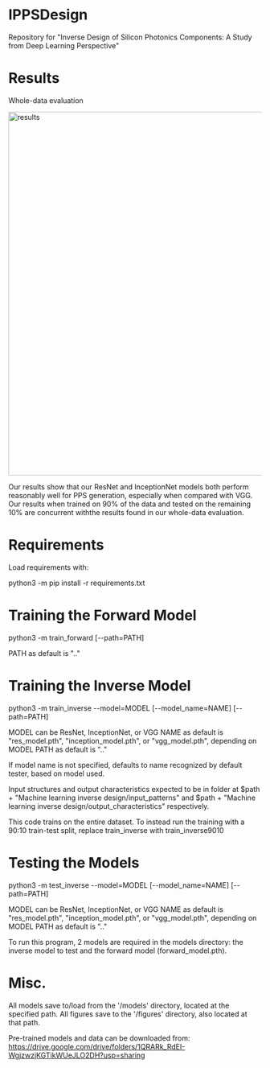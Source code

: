 # IPPSDesign

Repository for "Inverse Design of Silicon Photonics Components: A Study from Deep Learning Perspective"

# Results

Whole-data evaluation

<img width="723" alt="results" src="https://github.com/dreitan1/IPPSDesign/assets/79112037/442b45b8-3bf4-4528-9901-0ee9c0bf0a0c">

Our results show that our ResNet and InceptionNet models both perform reasonably well for PPS generation, especially when compared with VGG. Our results when trained on 90% of the data and tested on the remaining 10% are concurrent withthe results found in our whole-data evaluation.

# Requirements

Load requirements with:

python3 -m pip install -r requirements.txt

# Training the Forward Model

python3 -m train_forward [--path=PATH]

PATH as default is ".."

# Training the Inverse Model

python3 -m train_inverse --model=MODEL [--model_name=NAME] [--path=PATH]

MODEL can be ResNet, InceptionNet, or VGG
NAME as default is "res_model.pth", "inception_model.pth", or "vgg_model.pth", depending on MODEL
PATH as default is ".."

If model name is not specified, defaults to name recognized by default tester, based on model used.

Input structures and output characteristics expected to be in folder at $path + "Machine learning inverse design/input_patterns" and $path + "Machine learning inverse design/output_characteristics" respectively. 

This code trains on the entire dataset. To instead run the training with a 90:10 train-test split, replace train_inverse with train_inverse9010

# Testing the Models

python3 -m test_inverse --model=MODEL [--model_name=NAME] [--path=PATH]

MODEL can be ResNet, InceptionNet, or VGG
NAME as default is "res_model.pth", "inception_model.pth", or "vgg_model.pth", depending on MODEL
PATH as default is ".."

To run this program, 2 models are required in the models directory: the inverse model to test and the forward model (forward_model.pth).

# Misc.

All models save to/load from the '/models' directory, located at the specified path. All figures save to the '/figures' directory, also located at that path.

Pre-trained models and data can be downloaded from: https://drive.google.com/drive/folders/1QRARk_RdEI-WgjzwzjKGTikWUeJLO2DH?usp=sharing
